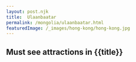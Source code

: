 ```yaml
---
layout: post.njk
title:  Ulaanbaatar
permalink: /mongolia/ulaanbaatar.html
featuredImage: /_images/hong-kong/hong-kong.jpg
---
```

## Must see attractions in {{title}}